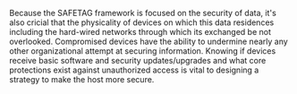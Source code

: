 
Because the SAFETAG framework is focused on the security of data, it's also cricial that the physicality of devices on which this data residences including the hard-wired networks through which its exchanged be not overlooked. Compromised devices have the ability to undermine nearly any other organizational attempt at securing information. Knowing if devices receive basic software and security updates/upgrades and what core protections exist against unauthorized access is vital to designing a strategy to make the host more secure. 

